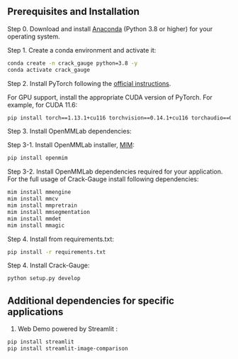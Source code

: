 ## Prerequisites and Installation

Step 0. Download and install [Anaconda](https://www.anaconda.com/products/individual) (Python 3.8 or higher) for your operating system.

Step 1. Create a conda environment and activate it:

```bash
conda create -n crack_gauge python=3.8 -y
conda activate crack_gauge
```

Step 2. Install PyTorch following the [official instructions](https://pytorch.org/get-started/locally/).

For GPU support, install the appropriate CUDA version of PyTorch. For example, for CUDA 11.6:

```bash
pip install torch==1.13.1+cu116 torchvision==0.14.1+cu116 torchaudio==0.13.1 --extra-index-url https://download.pytorch.org/whl/cu116
```

Step 3. Install OpenMMLab dependencies:

Step 3-1. Install OpenMMLab installer, [MIM](https://github.com/open-mmlab/mim):

```bash
pip install openmim
```

Step 3-2. Install OpenMMLab dependencies required for your application. For the full usage of Crack-Gauge install following dependencies:

```bash
mim install mmengine
mim install mmcv
mim install mmpretrain
mim install mmsegmentation 
mim install mmdet   
mim install mmagic 
```

Step 4. Install from requirements.txt:

```bash
pip install -r requirements.txt
```

Step 4. Install Crack-Gauge:

```bash
python setup.py develop
```

## Additional dependencies for specific applications


1. Web Demo powered by Streamlit :

```bash
pip install streamlit
pip install streamlit-image-comparison
```


